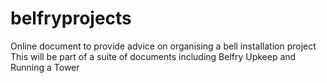 # belfryprojects
Online document to provide advice on organising a bell installation project
This will be part of a suite of documents including Belfry Upkeep and Running a Tower
